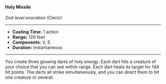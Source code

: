 #### Holy Missile
*2nd-level evocation* (Cleric)
___
- **Casting Time:** 1 action
- **Range:** 120 feet
- **Components:** V, S
- **Duration:** Instantaneous
---
You create three glowing darts of holy energy. Each dart hits a creature of your choice that you can see within range. Each dart heals its target for 1d4 hit points. The darts all strike simultaneously, and you can direct them to hit one creature or several.
